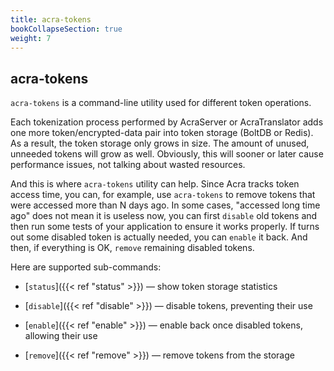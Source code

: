 ```yaml
---
title: acra-tokens
bookCollapseSection: true
weight: 7
---
```


## acra-tokens

`acra-tokens` is a command-line utility used for different token operations.

Each tokenization process performed by AcraServer or AcraTranslator adds
one more token/encrypted-data pair into token storage (BoltDB or Redis).
As a result, the token storage only grows in size.
The amount of unused, unneeded tokens will grow as well.
Obviously, this will sooner or later cause performance issues, not talking about wasted resources.

And this is where `acra-tokens` utility can help.
Since Acra tracks token access time, you can, for example,
use `acra-tokens` to remove tokens that were accessed more than N days ago.
In some cases, "accessed long time ago" does not mean it is useless now, you can first `disable` old tokens
and then run some tests of your application to ensure it works properly.
If turns out some disabled token is actually needed, you can `enable` it back.
And then, if everything is OK, `remove` remaining disabled tokens.

Here are supported sub-commands:

* [`status`]({{< ref "status" >}}) —
  show token storage statistics

* [`disable`]({{< ref "disable" >}}) —
  disable tokens, preventing their use

* [`enable`]({{< ref "enable" >}}) —
  enable back once disabled tokens, allowing their use

* [`remove`]({{< ref "remove" >}}) —
  remove tokens from the storage
